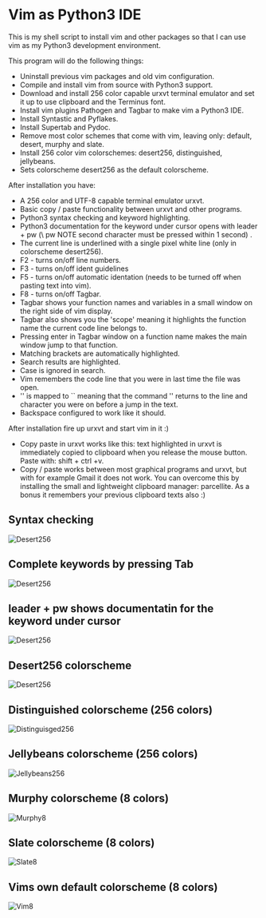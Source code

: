 # Vim as Python3 IDE

This is my shell script to install vim and other packages so that I can use vim as my Python3 development environment.

This program will do the following things:

- Uninstall previous vim packages and old vim configuration.
- Compile and install vim from source with Python3 support.
- Download and install 256 color capable urxvt terminal emulator and set it up to use clipboard and the Terminus font.
- Install vim plugins Pathogen and Tagbar to make vim a Python3 IDE.
- Install Syntastic and Pyflakes.
- Install Supertab and Pydoc.
- Remove most color schemes that come with vim, leaving only: default, desert, murphy and slate.
- Install 256 color vim colorschemes: desert256, distinguished, jellybeans.
- Sets colorscheme desert256 as the default colorscheme.

After installation you have:

- A 256 color and UTF-8 capable terminal emulator urxvt.
- Basic copy / paste functionality between urxvt and other programs.
- Python3 syntax checking and keyword highlighting.
- Python3 documentation for the keyword under cursor opens with leader + pw  (\ pw  NOTE second character must be pressed within 1 second) .
- The current line is underlined with a single pixel white line (only in colorscheme desert256).
- F2 - turns on/off line numbers.
- F3 - turns on/off ident guidelines
- F5 - turns on/off automatic identation (needs to be turned off when pasting text into vim).
- F8 - turns on/off Tagbar.
- Tagbar shows your function names and variables in a small window on the right side of vim display.
- Tagbar also shows you the 'scope' meaning it highlights the function name the current code line belongs to.
- Pressing enter in Tagbar window on a function name makes the main window jump to that function.
- Matching brackets are automatically highlighted.
- Search results are highlighted.
- Case is ignored in search.
- Vim remembers the code line that you were in last time the file was open.
- '' is mapped to `` meaning that the command '' returns to the line and character you were on before a jump in the text.
- Backspace configured to work like it should.



After installation fire up urxvt and start vim in it :)



- Copy paste in urxvt works like this: text highlighted in urxvt is immediately copied to clipboard when you release the mouse button. Paste with: shift + ctrl +v.
- Copy / paste works between most graphical programs and urxvt, but with for example Gmail it does not work. You can overcome this by installing the small and lightweight clipboard manager: parcellite. As a bonus it remembers your previous clipboard texts also :)


## Syntax checking
![Desert256](http://github.com/mhartzel/vim_python3_ide_installer/raw/master/Pictures/desert256-Syntastic-Pyflakes.png)


## Complete keywords by pressing Tab
![Desert256](http://github.com/mhartzel/vim_python3_ide_installer/raw/master/Pictures/desert256-Supertab.png)


## leader + pw shows documentatin for the keyword under cursor
![Desert256](http://github.com/mhartzel/vim_python3_ide_installer/raw/master/Pictures/desert256-Supertab-Pydocs.png)


## Desert256 colorscheme

![Desert256](http://github.com/mhartzel/vim_python3_ide_installer/raw/master/Pictures/desert256.png)


## Distinguished colorscheme (256 colors)

![Distinguisged256](http://github.com/mhartzel/vim_python3_ide_installer/raw/master/Pictures/distinguished.png)


## Jellybeans colorscheme (256 colors)

![Jellybeans256](http://github.com/mhartzel/vim_python3_ide_installer/raw/master/Pictures/jellybeans.png)


## Murphy colorscheme (8 colors)

![Murphy8](http://github.com/mhartzel/vim_python3_ide_installer/raw/master/Pictures/murphy.png)


## Slate colorscheme (8 colors)

![Slate8](http://github.com/mhartzel/vim_python3_ide_installer/raw/master/Pictures/slate.png)


## Vims own default colorscheme (8 colors)

![Vim8](http://github.com/mhartzel/vim_python3_ide_installer/raw/master/Pictures/vims_own_default_colorscheme.png)





